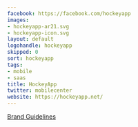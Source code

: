 ```yaml
---
facebook: https://facebook.com/hockeyapp
images:
- hockeyapp-ar21.svg
- hockeyapp-icon.svg
layout: default
logohandle: hockeyapp
skipped: 0
sort: hockeyapp
tags:
- mobile
- saas
title: HockeyApp
twitter: mobilecenter
website: https://hockeyapp.net/
---
```


[Brand Guidelines](https://www.hockeyapp.net/brand-guidelines/)
